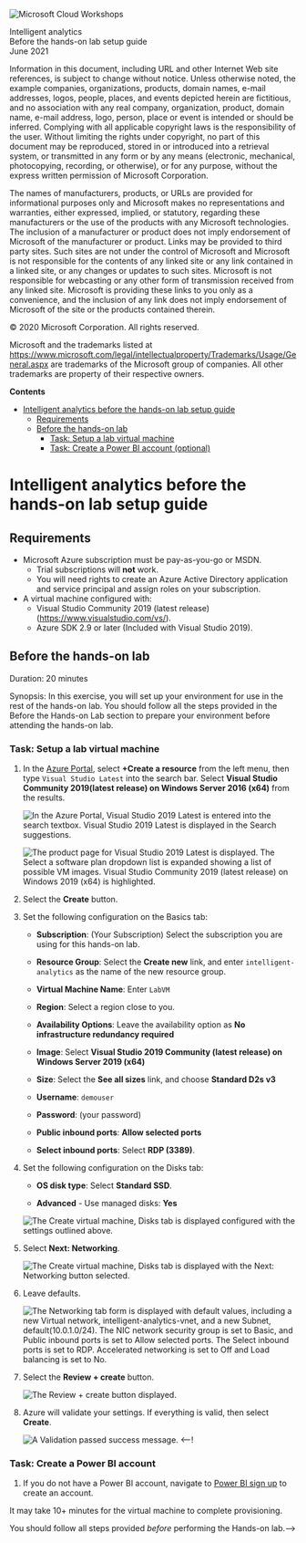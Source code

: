 ![Microsoft Cloud Workshops](https://github.com/Microsoft/MCW-Template-Cloud-Workshop/raw/main/Media/ms-cloud-workshop.png "Microsoft Cloud Workshops")

<div class="MCWHeader1">
Intelligent analytics
</div>

<div class="MCWHeader2">
Before the hands-on lab setup guide
</div>

<div class="MCWHeader3">
June 2021
</div>

Information in this document, including URL and other Internet Web site references, is subject to change without notice. Unless otherwise noted, the example companies, organizations, products, domain names, e-mail addresses, logos, people, places, and events depicted herein are fictitious, and no association with any real company, organization, product, domain name, e-mail address, logo, person, place or event is intended or should be inferred. Complying with all applicable copyright laws is the responsibility of the user. Without limiting the rights under copyright, no part of this document may be reproduced, stored in or introduced into a retrieval system, or transmitted in any form or by any means (electronic, mechanical, photocopying, recording, or otherwise), or for any purpose, without the express written permission of Microsoft Corporation.

The names of manufacturers, products, or URLs are provided for informational purposes only and Microsoft makes no representations and warranties, either expressed, implied, or statutory, regarding these manufacturers or the use of the products with any Microsoft technologies. The inclusion of a manufacturer or product does not imply endorsement of Microsoft of the manufacturer or product. Links may be provided to third party sites. Such sites are not under the control of Microsoft and Microsoft is not responsible for the contents of any linked site or any link contained in a linked site, or any changes or updates to such sites. Microsoft is not responsible for webcasting or any other form of transmission received from any linked site. Microsoft is providing these links to you only as a convenience, and the inclusion of any link does not imply endorsement of Microsoft of the site or the products contained therein.

© 2020 Microsoft Corporation. All rights reserved.

Microsoft and the trademarks listed at <https://www.microsoft.com/legal/intellectualproperty/Trademarks/Usage/General.aspx> are trademarks of the Microsoft group of companies. All other trademarks are property of their respective owners.

**Contents**

<!-- TOC -->

- [Intelligent analytics before the hands-on lab setup guide](#intelligent-analytics-before-the-hands-on-lab-setup-guide)
  - [Requirements](#requirements)
  - [Before the hands-on lab](#before-the-hands-on-lab)
    - [Task: Setup a lab virtual machine](#task-setup-a-lab-virtual-machine)
    - [Task: Create a Power BI account (optional)](#task-create-a-power-bi-account-optional)
<!-- /TOC -->

# Intelligent analytics before the hands-on lab setup guide

## Requirements

- Microsoft Azure subscription must be pay-as-you-go or MSDN.
  - Trial subscriptions will **not** work.
  - You will need rights to create an Azure Active Directory application and service principal and assign roles on your subscription.
- A virtual machine configured with:
  - Visual Studio Community 2019 (latest release) (<https://www.visualstudio.com/vs/>).
  - Azure SDK 2.9 or later (Included with Visual Studio 2019).

## Before the hands-on lab

Duration: 20 minutes

Synopsis: In this exercise, you will set up your environment for use in the rest of the hands-on lab. You should follow all the steps provided in the Before the Hands-on Lab section to prepare your environment before attending the hands-on lab.

### Task: Setup a lab virtual machine

1. In the [Azure Portal](https://portal.azure.com/), select **+Create a resource** from the left menu, then type `Visual Studio Latest` into the search bar. Select **Visual Studio Community 2019(latest release) on Windows Server 2016 (x64)** from the results.

    ![In the Azure Portal, Visual Studio 2019 Latest is entered into the search textbox. Visual Studio 2019 Latest is displayed in the Search suggestions.](media/2019-06-19-15-05-08.png "Visual Studio 2019 Latest option is displayed")

    ![The product page for Visual Studio 2019 Latest is displayed. The Select a software plan dropdown list is expanded showing a list of possible VM images.  Visual Studio Community 2019 (latest release) on Windows 2019 (x64) is highlighted.](media/2019-09-03-12-22-16.png "Visual Studio Community 2019 (latest release) on Windows 2019 (x64) selected")

2. Select the **Create** button.

3. Set the following configuration on the Basics tab:

    - **Subscription**: (Your Subscription) Select the subscription you are using for this hands-on lab.

    - **Resource Group**: Select the **Create new** link, and enter `intelligent-analytics` as the name of the new resource group.

    - **Virtual Machine Name**: Enter `LabVM`

    - **Region**: Select a region close to you.

    - **Availability Options**:  Leave the availability option as **No infrastructure redundancy required**

    - **Image**: Select **Visual Studio 2019 Community (latest release) on Windows Server 2019 (x64)**

    - **Size**: Select the **See all sizes** link, and choose **Standard D2s v3**

    - **Username**: `demouser`

    - **Password**: (your password)

    - **Public inbound ports**: **Allow selected ports**

    - **Select inbound ports**: Select **RDP (3389)**.

4. Set the following configuration on the Disks tab:

    - **OS disk type**: Select **Standard SSD**.

    - **Advanced** - Use managed disks: **Yes**

    ![The Create virtual machine, Disks tab is displayed configured with the settings outlined above.](media/2019-03-20-11-28-25.png "Create a Virtual Machine")

5. Select **Next: Networking**.

    ![The Create virtual machine, Disks tab is displayed with the Next: Networking button selected.](media/2019-03-20-11-18-33.png "Review the next blade - Networking.")

6. Leave defaults.

    ![The Networking tab form is displayed with default values, including a new Virtual network, intelligent-analytics-vnet, and a new Subnet, default(10.0.1.0/24). The NIC network security group is set to Basic, and Public inbound ports is set to Allow selected ports. The Select inbound ports is set to RDP. Accelerated networking is set to Off and Load balancing is set to No.](media/2019-03-20-11-20-21.png "Networking tab - Configure Virtual Networks")

7. Select the **Review + create** button.

    ![The Review + create button displayed.](media/2019-03-20-11-23-20.png "Review and create button")

8. Azure will validate your settings.  If everything is valid, then select **Create**.

    ![A Validation passed success message.](media/2019-03-20-15-18-30.png "Validation passed")
<--!
### Task: Create a Power BI account

1. If you do not have a Power BI account, navigate to [Power BI sign up](https://powerbi.microsoft.com/) to create an account.

It may take 10+ minutes for the virtual machine to complete provisioning.

You should follow all steps provided *before* performing the Hands-on lab.-->

